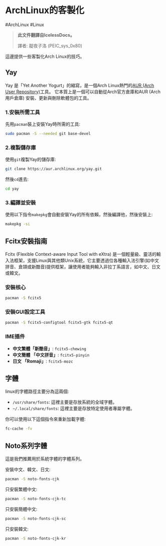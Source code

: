 # ArchLinux的客製化

#ArchLinux #Linux

>**此文件翻譯自IcelessDocs。**
>
>譯者: 靛夜子洛 (PEIC_sys_0x80)


這邊提供一些客製化Arch Linux的技巧。

## Yay

Yay 是「Yet Another Yogurt」的縮寫，是一個Arch Linux熱門的[AUR (Arch User Repository)](https://aur.archlinux.org/)工具。 它本質上是一個可以自動從Arch官方倉庫和AUR (Arch用戶倉庫) 安裝、更新與刪除軟體包的工具。

### 1.安裝所需工具

先用`pacman`裝上安裝Yay時所需的工具:

```bash
sudo pacman -S --needed git base-devel
```

### 2.複製儲存庫

使用`git`複製Yay的儲存庫:

```bash
git clone https://aur.archlinux.org/yay.git
```

然後`cd`進去:

```bash
cd yay
```

### 3.編譯並安裝

使用以下指令`makepkg`會自動安裝Yay的所有依賴，然後編譯他，然後安裝上:

```bash
makepkg -si
```

## Fcitx安裝指南

Fcitx (Flexible Context-aware Input Tool with eXtra) 是一個輕量級、靈活的輸入法框架，支援Linux與其他類Unix系統，它主要透過位各種輸入法引擎(如中文拼音、倉頡或新酷音)提供框架，讓使用者能夠輸入非拉丁系語言，如中文、日文或韓文。

### 安裝核心

```bash
pacman -S fcitx5
```

### 安裝GUI設定工具

```bash
pacman -S fcitx5-configtool fcitx5-gtk fcitx5-qt
```

### IME插件
- **中文繁體「新酷音」**: `fcitx5-chewing`
- **中文簡體 「中文拼音」**: `fcitx5-pinyin`
- **日文 「Romaji」**: `fcitx5-mozc`

## 字體

linux的字體路徑主要分為這兩個:

- `/usr/share/fonts`: 這裡主要是存放系統的全域字體。
- `~/.local/share/fonts`: 這裡主要是存放特定使用者專屬字體。

你可以使用以下這個指令來重新加載字體:

```bash
fc-cache -fv
```

## Noto系列字體

這是我們推薦用於系統字體的字體系列。

安裝中文、韓文、日文:

```bash
pacman -S noto-fonts-cjk
```

只安裝繁體中文:

```bash
pacman -S noto-fonts-cjk-tc
```

只安裝簡體中文:

```bash
pacman -S noto-fonts-cjk-sc
```

只安裝韓文:

```bash
pacman -S noto-fonts-cjk-kr
```